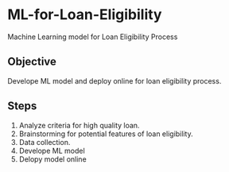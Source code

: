 # ML-for-Loan-Eligibility
Machine Learning model for Loan Eligibility Process

## Objective
Develope ML model and deploy online for loan eligibility process.

## Steps
1. Analyze criteria for high quality loan.
2. Brainstorming for potential features of loan eligibility.
3. Data collection.
4. Develope ML model
5. Delopy model online
